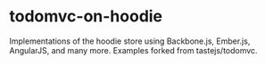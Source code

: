 todomvc-on-hoodie
=================

Implementations of the hoodie store using Backbone.js, Ember.js, AngularJS, and many more. Examples forked from tastejs/todomvc.
